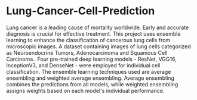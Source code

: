 # Lung-Cancer-Cell-Prediction
Lung cancer is a leading cause of mortality worldwide. Early and accurate diagnosis is crucial for effective treatment. This project uses ensemble learning to enhance the classification of cancerous lung cells from microscopic images. A dataset containing images of lung cells categorized as Neuroendocrine Tumors, Adenocarcinoma and Squamous Cell Carcinoma.. Four pre-trained deep learning models - ResNet, VGG16, InceptionV3, and DenseNet - were employed for individual cell classification. The ensemble learning techniques used are average ensembling and weighted average ensembling. Average ensembling combines the predictions from all models, while weighted ensembling assigns weights based on each model's individual performance.
